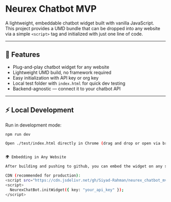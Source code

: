 # Neurex Chatbot MVP

A lightweight, embeddable chatbot widget built with vanilla JavaScript.  
This project provides a UMD bundle that can be dropped into any website via a simple `<script>` tag and initialized with just one line of code.

---

## 🚀 Features

- Plug-and-play chatbot widget for any website
- Lightweight UMD build, no framework required
- Easy initialization with API key or org key
- Local test folder with `index.html` for quick dev testing
- Backend-agnostic — connect it to your chatbot API

---

## ⚡ Local Development

Run in development mode:

```bash
npm run dev

Open ./test/index.html directly in Chrome (drag and drop or open via browser) to test the widget locally.


🌍 Embedding in Any Website

After building and pushing to github, you can embed the widget on any site using:

CDN (recommended for production):
<script src="https://cdn.jsdelivr.net/gh/Siyad-Rahman/neurex_chatbot_mvp/dist/chatbot.umd.js"></script>
<script>
  NeurexChatBot.initWidget({ key: "your_api_key" });
</script>
```

